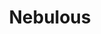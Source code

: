 ---
title: Nebulous
banner: 
  - /img/2work/5nebulous/464070005_8852873028104301_8014336763437522946_n.jpg
gallery:
  - /img/2work/5nebulous/
---